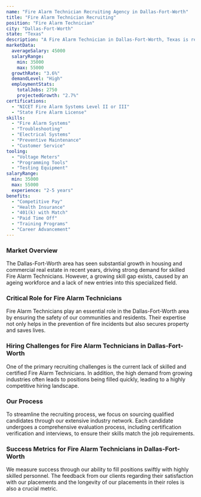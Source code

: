 ```yaml
---
name: "Fire Alarm Technician Recruiting Agency in Dallas-Fort-Worth"
title: "Fire Alarm Technician Recruiting"
position: "Fire Alarm Technician"
city: "Dallas-Fort-Worth"
state: "Texas"
description: "A Fire Alarm Technician in Dallas-Fort-Worth, Texas is responsible for installing, programming, maintaining, and repairing fire alarm wiring and equipment."
marketData:
  averageSalary: 45000
  salaryRange:
    min: 35000
    max: 55000
  growthRate: "3.6%"
  demandLevel: "High"
  employmentStats:
    totalJobs: 2750
    projectedGrowth: "2.7%"
certifications:
  - "NICET Fire Alarm Systems Level II or III"
  - "State Fire Alarm License"
skills:
  - "Fire Alarm Systems"
  - "Troubleshooting"
  - "Electrical Systems"
  - "Preventive Maintenance"
  - "Customer Service"
tooling:
  - "Voltage Meters"
  - "Programming Tools"
  - "Testing Equipment"
salaryRange:
  min: 35000
  max: 55000
  experience: "2-5 years"
benefits:
  - "Competitive Pay"
  - "Health Insurance"
  - "401(k) with Match"
  - "Paid Time Off"
  - "Training Programs"
  - "Career Advancement"
---
```


### Market Overview
The Dallas-Fort-Worth area has seen substantial growth in housing and commercial real estate in recent years, driving strong demand for skilled Fire Alarm Technicians. However, a growing skill gap exists, caused by an ageing workforce and a lack of new entries into this specialized field.

### Critical Role for Fire Alarm Technicians
Fire Alarm Technicians play an essential role in the Dallas-Fort-Worth area by ensuring the safety of our communities and residents. Their expertise not only helps in the prevention of fire incidents but also secures property and saves lives.

### Hiring Challenges for Fire Alarm Technicians in Dallas-Fort-Worth
One of the primary recruiting challenges is the current lack of skilled and certified Fire Alarm Technicians. In addition, the high demand from growing industries often leads to positions being filled quickly, leading to a highly competitive hiring landscape.

### Our Process
To streamline the recruiting process, we focus on sourcing qualified candidates through our extensive industry network. Each candidate undergoes a comprehensive evaluation process, including certification verification and interviews, to ensure their skills match the job requirements.

### Success Metrics for Fire Alarm Technicians in Dallas-Fort-Worth
We measure success through our ability to fill positions swiftly with highly skilled personnel. The feedback from our clients regarding their satisfaction with our placements and the longevity of our placements in their roles is also a crucial metric.